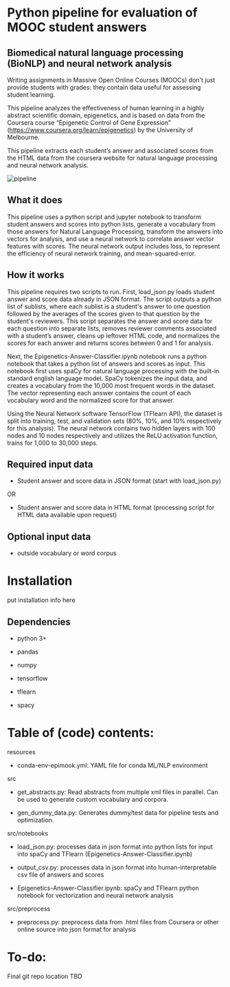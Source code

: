 # Python pipeline for evaluation of MOOC student answers
## Biomedical natural language processing (BioNLP) and neural network analysis

Writing assignments in Massive Open Online Courses (MOOCs) don't just provide students with grades: they contain data useful for assessing student learning.

This pipeline analyzes the effectiveness of human learning in a highly abstract scientific domain, epigenetics, and is based on data from the Coursera course “Epigenetic Control of Gene Expression” (https://www.coursera.org/learn/epigenetics) by the University of Melbourne.

This pipeline extracts each student’s answer and associated scores from the HTML data from the coursera website for natural language processing and neural network analysis.

![pipeline](https://biof-git.colorado.edu/hackathon/epigenetics_mooc/blob/ada932bd749486f035e9f8fce19177d46642ac0b/Epigenetics_MOOC_5_24_17_pipeline.png)


## What it does

This pipeline uses a python script and jupyter notebook to transform student answers and scores into python lists, generate a vocabulary from those answers for Natural Language Processing, transform the answers into vectors for analysis, and use a neural network to correlate answer vector features with scores. The neural network output includes loss, to represent the efficiency of neural network training, and mean-squared-error.

## How it works

This pipeline requires two scripts to run. First, load_json.py loads student answer and score data already in JSON format. The script outputs a python list of sublists, where each sublist is a student's answer to one question followed by the averages of the scores given to that question by the student's reviewers. This script separates the answer and score data for each question into separate lists, removes reviewer comments associated with a student’s answer, cleans up leftover HTML code, and normalizes the scores for each answer and returns scores between 0 and 1 for analysis. 

Next, the Epigenetics-Answer-Classifier.ipynb notebook runs a python notebook that takes a python list of answers and scores as input. This notebook first uses spaCy for natural language processing with the built-in standard english language model. SpaCy tokenizes the input data, and creates a vocabulary from the 10,000 most frequent words in the dataset. The vector representing each answer contains the count of each vocabulary word and the normalized score for that answer.

Using the Neural Network software TensorFlow (TFlearn API), the dataset is split into training, test, and validation sets (80%, 10%, and 10% respectively for this analysis). The neural network contains two hidden layers with 100 nodes and 10 nodes respectively and utilizes the ReLU activation function, trains for 1,000 to 30,000 steps.

## Required input data

* Student answer and score data in JSON format (start with load_json.py)

OR

* Student answer and score data in HTML format (processing script for HTML data available upon request)

## Optional input data

* outside vocabulary or word corpus

# Installation

put installation info here

## Dependencies
* python 3+

* pandas

* numpy

* tensorflow

* tflearn

* spacy


# Table of (code) contents:

resources

* conda-env-epimook.yml: YAML file for conda ML/NLP environment

src

* get_abstracts.py: Read abstracts from multiple xml files in parallel. Can be used to generate custom vocabulary and corpora.

* gen_dummy_data.py: Generates dummy/test data for pipeline tests and optimization.

src/notebooks	

* load_json.py: processes data in json format into python lists for input into spaCy and TFlearn (Epigenetics-Answer-Classifier.ipynb)

* output_csv.py: processes data in json format into human-interpretable csv file of answers and scores

* Epigenetics-Answer-Classifier.ipynb: spaCy and TFlearn python notebook for vectorization and neural network analysis

src/preprocess

* preprocess.py: preprocess data from .html files from Coursera or other online source into json format for analysis



# To-do:
Final git repo location TBD
 